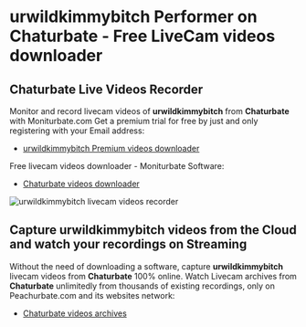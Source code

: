 # urwildkimmybitch Performer on Chaturbate - Free LiveCam videos downloader

## Chaturbate Live Videos Recorder

Monitor and record livecam videos of **urwildkimmybitch** from **Chaturbate** with Moniturbate.com
Get a premium trial for free by just and only registering with your Email address:
* [urwildkimmybitch Premium videos downloader](https://moniturbate.com/request-demo-licence-key.html)

Free livecam videos downloader - Moniturbate Software:
* [Chaturbate videos downloader](https://moniturbate.com/moniturbate-download-software.html)

![urwildkimmybitch livecam videos recorder](https://peachurnet.com/templates/moniturbate-software.png)


## Capture urwildkimmybitch videos from the Cloud and watch your recordings on Streaming

Without the need of downloading a software, capture **urwildkimmybitch** livecam videos from **Chaturbate** 100% online.
Watch Livecam archives from **Chaturbate** unlimitedly from thousands of existing recordings, only on Peachurbate.com and its websites network:
* [Chaturbate videos archives](https://peachurnet.com/)